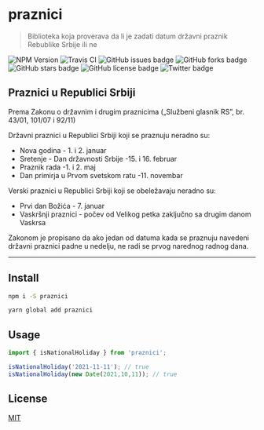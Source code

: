 # praznici

> Biblioteka koja proverava da li je zadati datum državni praznik Rebublike Srbije ili ne

![NPM Version](https://img.shields.io/npm/v/praznici.svg)
![Travis CI](https://img.shields.io/travis/artbit/praznici/master)
![GitHub issues badge](https://img.shields.io/github/issues/ArtBIT/praznici)
![GitHub forks badge](https://img.shields.io/github/forks/ArtBIT/praznici)
![GitHub stars badge](https://img.shields.io/github/stars/ArtBIT/praznici)
![GitHub license badge](https://img.shields.io/github/license/ArtBIT/praznici)
![Twitter badge](https://img.shields.io/twitter/url?url=https%3A%2F%2Fgithub.com%2FArtBIT%2Fpraznici)


## Praznici u Republici Srbiji

Prema Zakonu o državnim i drugim praznicima („Službeni glasnik RS”, br. 43/01, 101/07 i 92/11)

Državni praznici u Republici Srbiji koji se praznuju neradno su:

 - Nova godina - 1. i 2. januar
 - Sretenje - Dan državnosti Srbije -15. i 16. februar
 - Praznik rada -1. i 2. maj
 - Dan primirja u Prvom svetskom ratu -11. novembar

Verski praznici u Republici Srbiji koji se obeležavaju neradno su:

 - Prvi dan Božića - 7. januar
 - Vaskršnji praznici - počev od Velikog petka zaključno sa drugim danom Vaskrsa

Zakonom je propisano da ako jedan od datuma kada se praznuju navedeni
državni praznici padne u nedelju, ne radi se prvog narednog radnog dana.

---

## Install

```bash
npm i -S praznici
```

```bash
yarn global add praznici
```

## Usage

```js
import { isNationalHoliday } from 'praznici';

isNationalHoliday('2021-11-11'); // true
isNationalHoliday(new Date(2021,10,11)); // true
```

## License

[MIT](http://vjpr.mit-license.org)
